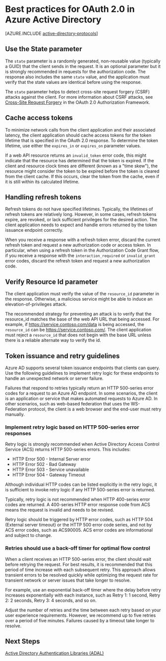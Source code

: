 <properties
	pageTitle="Best Practices for OAuth 2.0 in Azure AD | Microsoft Azure"
	description="This articles describes the best practices for developing applications that use OAuth 2.0 in Azure Active Directory."
	services="active-directory"
	documentationCenter=".net"
	authors="priyamohanram"
	manager="mbaldwin"
	editor=""/>

<tags
	ms.service="active-directory"
	ms.workload="identity"
	ms.tgt_pltfrm="na"
	ms.devlang="na"
	ms.topic="article"
	ms.date="05/31/2016"
	ms.author="priyamo"/>


# Best practices for OAuth 2.0 in Azure Active Directory

[AZURE.INCLUDE [active-directory-protocols](../../includes/active-directory-protocols.md)]

## Use the State parameter

The `state` parameter is a randomly generated, non-reusable value (typically a GUID) that the client sends in the request. It is an optional parameter but it is strongly recommended in requests for the authorization code. The response also includes the same `state` value, and the application must verify that the state values are identical before using the response.

The `state` parameter helps to detect cross-site request forgery (CSRF) attacks against the client. For more information about CSRF attacks, see [Cross-Site Request Forgery](https://tools.ietf.org/html/rfc6749#section-10.12) in the OAuth 2.0 Authorization Framework.

## Cache access tokens

To minimize network calls from the client application and their associated latency, the client application should cache access tokens for the token lifetime that is specified in the OAuth 2.0 response. To determine the token lifetime, use either the `expires_in` or `expires_on` parameter values.

If a web API resource returns an `invalid_token` error code, this might indicate that the resource has determined that the token is expired. If the client and resource clock times are different (known as a "time skew"), the resource might consider the token to be expired before the token is cleared from the client cache. If this occurs, clear the token from the cache, even if it is still within its calculated lifetime.

## Handling refresh tokens

Refresh tokens do not have specified lifetimes. Typically, the lifetimes of refresh tokens are relatively long. However, in some cases, refresh tokens expire, are revoked, or lack sufficient privileges for the desired action. The client application needs to expect and handle errors returned by the token issuance endpoint correctly.

When you receive a response with a refresh token error, discard the current refresh token and request a new authorization code or access token. In particular, when using a refresh token in the Authorization Code Grant flow, if you receive a response with the `interaction_required` or `invalid_grant` error codes, discard the refresh token and request a new authorization code.

## Verify Resource Id parameter

The client application must verify the value of the `resource_id` parameter in the response. Otherwise, a malicious service might be able to induce an elevation-of-privileges attack.

 The recommended strategy for preventing an attack is to verify that the resource_id matches the base of the web API URL that being accessed. For example, if https://service.contoso.com/data is being accessed, the `resource_id` can be https://service.contoso.com/. The client application must reject a `resource_id` that does not begin with the base URL unless there is a reliable alternate way to verify the id.

## Token issuance and retry guidelines

Azure AD supports several token issuance endpoints that clients can query. Use the following guidelines to implement retry logic for these endpoints to handle an unexpected network or server failure.

Failures that respond to retries typically return an HTTP 500-series error codes for a request to an Azure AD endpoint. In some scenarios, the client is an application or service that makes automated requests to Azure AD. In other scenarios, such as web-based federation that uses the WS-Federation protocol, the client is a web browser and the end-user must retry manually.

### Implement retry logic based on HTTP 500-series error responses

Retry logic is strongly recommended when Active Directory Access Control Service (ACS) returns HTTP 500-series errors. This includes:

- HTTP Error 500 - Internal Server error
- HTTP Error 502 - Bad Gateway
- HTTP Error 503 - Service unavailable
- HTTP Error 504 - Gateway Timeout

Although individual HTTP codes can be listed explicitly in the retry logic, it is sufficient to invoke retry logic if any HTTP 500-series error is returned.

Typically, retry logic is not recommended when HTTP 400-series error codes are returned. A 400-series HTTP error response code from ACS means the request is invalid and needs to be revised.

Retry logic should be triggered by HTTP error codes, such as HTTP 504 (External server timeout) or the HTTP 500 error code series, and not by ACS error codes, such as ACS90005. ACS error codes are informational and subject to change.

### Retries should use a back-off timer for optimal flow control

When a client receives an HTTP 500-series error, the client should wait before retrying the request. For best results, it is recommended that this period of time increase with each subsequent retry. This approach allows transient errors to be resolved quickly while optimizing the request rate for transient network or server issues that take longer to resolve.

For example, use an exponential back-off timer where the delay before retry increases exponentially with each instance, such as Retry 1: 1 second, Retry 2: 2 seconds, Retry 3: 4 seconds, and so on.

Adjust the number of retries and the time between each retry based on your user experience requirements. However, we recommend up to five retries over a period of five minutes. Failures caused by a timeout take longer to resolve.

## Next Steps

[Active Directory Authentication Libraries (ADAL)](active-directory-authentication-libraries.md)
